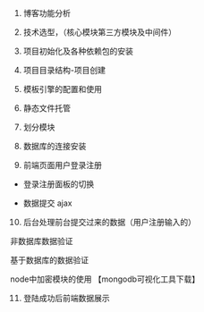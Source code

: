 1. 博客功能分析

2. 技术选型，（核心模块第三方模块及中间件）

3. 项目初始化及各种依赖包的安装

4. 项目目录结构-项目创建

5. 模板引擎的配置和使用

6. 静态文件托管

7. 划分模块

8. 数据库的连接安装

9. 前端页面用户登录注册

* 登录注册面板的切换

* 数据提交 ajax

10. 后台处理前台提交过来的数据（用户注册输入的）

非数据库数据验证

基于数据库的数据验证

node中加密模块的使用
【mongodb可视化工具下载】

11. 登陆成功后前端数据展示